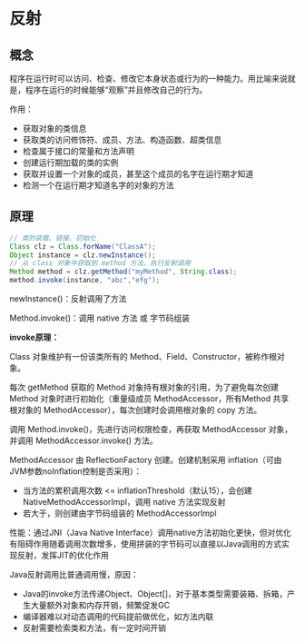 # 反射

## 概念

程序在运行时可以访问、检查、修改它本身状态或行为的一种能力。用比喻来说就是，程序在运行的时候能够“观察”并且修改自己的行为。

作用：

- 获取对象的类信息
- 获取类的访问修饰符、成员、方法、构造函数、超类信息
- 检查属于接口的常量和方法声明
- 创建运行期加载的类的实例
- 获取并设置一个对象的成员，甚至这个成员的名字在运行期才知道
- 检测一个在运行期才知道名字的对象的方法 

## 原理

```Java
// 类的装载、链接、初始化
Class clz = Class.forName("ClassA");
Object instance = clz.newInstance();
// 从 class 对象中获取到 method 方法，执行反射调用
Method method = clz.getMethod("myMethod", String.class);
method.invoke(instance, "abc","efg");
```

newInstance()：反射调用了<init>方法

Method.invoke()：调用 native 方法 或 字节码组装

**invoke原理：**

Class 对象维护有一份该类所有的 Method、Field、Constructor，被称作根对象。

每次 getMethod 获取的 Method 对象持有根对象的引用，为了避免每次创建 Method 对象时进行初始化（重量级成员 MethodAccessor，所有Method 共享根对象的 MethodAccessor），每次创建时会调用根对象的 copy 方法。

调用 Method.invoke()，先进行访问权限检查，再获取 MethodAccessor 对象，并调用 MethodAccessor.invoke() 方法。

MethodAccessor 由 ReflectionFactory 创建。创建机制采用 inflation（可由JVM参数noInflation控制是否采用）：

- 当方法的累积调用次数 <= inflationThreshold（默认15），会创建 NativeMethodAccessorImpl，调用 native 方法实现反射
- 若大于，则创建由字节码组装的 MethodAccessorImpl

性能：通过JNI（Java Native Interface）调用native方法初始化更快，但对优化有阻碍作用随着调用次数增多，使用拼装的字节码可以直接以Java调用的方式实现反射，发挥JIT的优化作用

Java反射调用比普通调用慢，原因：

- Java的invoke方法传递Object、Object[]，对于基本类型需要装箱、拆箱，产生大量额外对象和内存开销，频繁促发GC
- 编译器难以对动态调用的代码提前做优化，如方法内联
- 反射需要检索类和方法，有一定时间开销